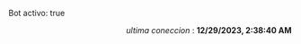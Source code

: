 <p>Bot activo: true</p>
<p align="right"><i>ultima coneccion</i> : <b>12/29/2023, 2:38:40 AM</b></p>

